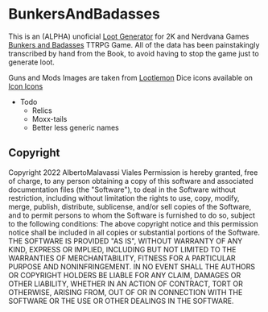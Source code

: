 # BunkersAndBadasses

This is an (ALPHA) unoficial [Loot Generator](https://bunkers-n-badasses-loot.herokuapp.com/) for 2K and Nerdvana Games <a href="https://nerdvanagames.myshopify.com/">Bunkers and Badasses</a> TTRPG Game. 
All of the data has been painstakingly transcribed by hand from the Book, to avoid having to stop the game just to generate loot.

Guns and Mods Images are taken from [Lootlemon](https://lootlemon.com)
Dice icons available on [Icon Icons](https://icon-icons.com/)

* Todo
  * Relics
  * Moxx-tails
  * Better less generic names
  
  
## Copyright
Copyright 2022 AlbertoMalavassi Viales
Permission is hereby granted, free of charge, to any person obtaining a copy of this software and associated documentation files (the "Software"), to deal in the Software without restriction, including without limitation the rights to use, copy, modify, merge, publish, distribute, sublicense, and/or sell copies of the Software, and to permit persons to whom the Software is furnished to do so, subject to the following conditions:
The above copyright notice and this permission notice shall be included in all copies or substantial portions of the Software.
THE SOFTWARE IS PROVIDED "AS IS", WITHOUT WARRANTY OF ANY KIND, EXPRESS OR IMPLIED, INCLUDING BUT NOT LIMITED TO THE WARRANTIES OF MERCHANTABILITY, FITNESS FOR A PARTICULAR PURPOSE AND NONINFRINGEMENT. IN NO EVENT SHALL THE AUTHORS OR COPYRIGHT HOLDERS BE LIABLE FOR ANY CLAIM, DAMAGES OR OTHER LIABILITY, WHETHER IN AN ACTION OF CONTRACT, TORT OR OTHERWISE, ARISING FROM, OUT OF OR IN CONNECTION WITH THE SOFTWARE OR THE USE OR OTHER DEALINGS IN THE SOFTWARE.
